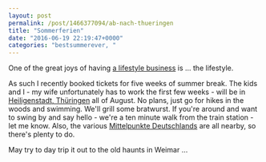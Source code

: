 ```yaml
---
layout: post
permalink: /post/1466377094/ab-nach-thueringen
title: "Sommerferien"
date: "2016-06-19 22:19:47+0000"
categories: "bestsummerever, "
---
```


One of the great joys of having [a lifestyle business](https://geocoder.opencagedata.com) is ... the lifestyle.

As such I recently booked tickets for five weeks of summer break. The kids
and I - my wife unfortunately has to work the first few weeks - will be in [Heiligenstadt, Thüringen](https://de.wikipedia.org/wiki/Heilbad_Heiligenstadt) all of August. No plans, just go for hikes in the woods and swimming. We'll grill
some bratwurst. If you're around and want to swing by and say
hello - we're a ten minute walk from the train station - let me know. Also,
the various [Mittelpunkte Deutschlands](https://de.wikipedia.org/wiki/Mittelpunkt_Deutschlands) are all nearby, so there's plenty to do. 

May try to day trip it out to the old haunts in Weimar ...








